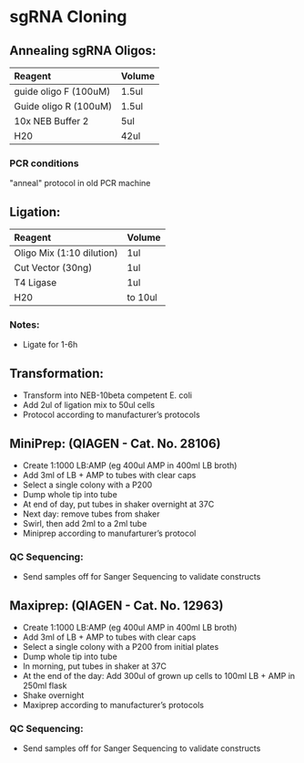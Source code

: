 # sgRNA Cloning 

## Annealing sgRNA Oligos:

| Reagent | Volume |
| :--- | :--- |
| guide oligo F (100uM) | 	1.5ul | 
| Guide oligo R (100uM) |	1.5ul | 
| 10x NEB Buffer 2 | 	5ul  | 
| H20 | 	42ul  | 

### PCR conditions 
"anneal" protocol in old PCR machine 

## Ligation:

| Reagent | Volume |
| :--- | :--- |
| Oligo Mix (1:10 dilution) | 	1ul | 
| Cut Vector  (30ng) |	1ul | 
| T4 Ligase | 	1ul  | 
| H20 | 	to 10ul  | 

### Notes:
* Ligate for 1-6h 


## Transformation: 
* Transform into NEB-10beta competent E. coli
* Add 2ul of ligation mix to 50ul cells
* Protocol according to manufacturer’s protocols 

## MiniPrep: (QIAGEN - Cat. No. 28106)
* Create 1:1000 LB:AMP (eg 400ul AMP in 400ml LB broth)
* Add 3ml of LB + AMP to tubes with clear caps
* Select a single colony with a P200
* Dump whole tip into tube
* At end of day, put tubes in shaker overnight at 37C
* Next day: remove tubes from shaker
* Swirl, then add 2ml to a 2ml tube 
* Miniprep according to manufarturer’s protocol

### QC Sequencing: 
* Send samples off for Sanger Sequencing to validate constructs 

## Maxiprep: (QIAGEN - Cat. No. 12963)
* Create 1:1000 LB:AMP (eg 400ul AMP in 400ml LB broth)
* Add 3ml of LB + AMP to tubes with clear caps
* Select a single colony with a P200 from initial plates
* Dump whole tip into tube
* In morning, put tubes in shaker at 37C
* At the end of the day: Add 300ul of grown up cells to 100ml LB + AMP in 250ml flask
* Shake overnight
* Maxiprep according to manufacturer’s protocols 

### QC Sequencing: 
* Send samples off for Sanger Sequencing to validate constructs 


